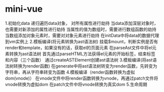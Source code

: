 # mini-vue
1.初始化data
递归遍历data对象， 对所有属性进行劫持
当data添加深层对象时，也需要对新添加的属性进行劫持
当属性的值为数组时，需要进行数组函数的劫持
当数组添加对象元素时，需要对对象元素进行劫持
在initData中将data的数据代理到vm实例上
2.模板编译(将元素转换为ast语法树)
挂载$mount，判断实例是否有render和template，如果没有的话，获取el的页面元素
在parseAst文件中将el元素转换为ast语法树
首先通过parseHTML方法获得el元素的开始标签，结束标签和内容（三个函数）
通过createASTElement创建ast语法树
3.模板编译(将ast语法树转换为render函数)
在generate中将ast语法树转变为render函数，先转变为字符串，再从字符串转变为函数
4.模板编译（render函数转换为虚拟dom(vnode)）
在vnode文件中将render函数转换为vnode，再通过patch文件将vnode转换为虚拟dom
在patch文件中将vnode转换为真实dom
5.生命周期